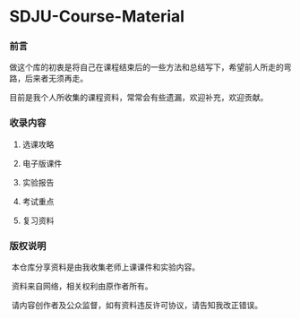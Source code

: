 # SDJU-Course-Material
### 前言

​	做这个库的初衷是将自己在课程结束后的一些方法和总结写下，希望前人所走的弯路，后来者无须再走。

​	目前是我个人所收集的课程资料，常常会有些遗漏，欢迎补充，欢迎贡献。

### 收录内容

1. 选课攻略

2. 电子版课件

3. 实验报告

4. 考试重点

5. 复习资料

   

### 版权说明

​	本仓库分享资料是由我收集老师上课课件和实验内容。  

​	资料来自网络，相关权利由原作者所有。


​	请内容创作者及公众监督，如有资料违反许可协议，请告知我改正错误。

